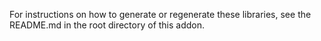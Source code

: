 For instructions on how to generate or regenerate these libraries, see the README.md in the root directory of this addon.